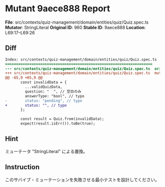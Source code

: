 # Mutant 9aece888 Report

**File**: src/contexts/quiz-management/domain/entities/quiz/Quiz.spec.ts
**Mutator**: StringLiteral
**Original ID**: 960
**Stable ID**: 9aece888
**Location**: L69:17–L69:26

## Diff

```diff
Index: src/contexts/quiz-management/domain/entities/quiz/Quiz.spec.ts
===================================================================
--- src/contexts/quiz-management/domain/entities/quiz/Quiz.spec.ts	original
+++ src/contexts/quiz-management/domain/entities/quiz/Quiz.spec.ts	mutated #960
@@ -65,9 +65,9 @@
       const invalidData = {
         ...validQuizData,
         question: "  ", // 空白のみ
         answerType: "bool", // typo
-        status: "pending", // typo
+        status: "", // typo
       };
 
       const result = Quiz.from(invalidData);
       expect(result.isErr()).toBe(true);
```

## Hint

ミューテータ "StringLiteral" による置換。

## Instruction

このサバイブ・ミューテーションを失敗させる最小テストを設計してください。
